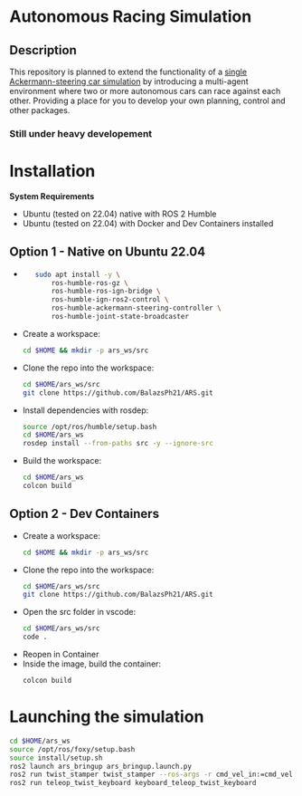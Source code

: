 # Autonomous Racing Simulation

## Description

This repository is planned to extend the functionality of a [single Ackermann-steering car simulation](https://github.com/BalazsPh21/ackermann_simulation) by introducing a multi-agent environment where two or more autonomous cars can race against each other. Providing a place for you to develop your own planning, control and other packages.

### Still under heavy developement

# Installation

**System Requirements**
- Ubuntu (tested on 22.04) native with ROS 2 Humble
- Ubuntu (tested on 22.04) with Docker and Dev Containers installed

## Option 1 - Native on Ubuntu 22.04
- 
     ```bash
        sudo apt install -y \
            ros-humble-ros-gz \
            ros-humble-ros-ign-bridge \
            ros-humble-ign-ros2-control \
            ros-humble-ackermann-steering-controller \
            ros-humble-joint-state-broadcaster
    ```
- Create a workspace:
    ```bash
    cd $HOME && mkdir -p ars_ws/src
    ```
- Clone the repo into the workspace:
    ```bash
    cd $HOME/ars_ws/src
    git clone https://github.com/BalazsPh21/ARS.git
    ```
- Install dependencies with rosdep:
    ```bash
    source /opt/ros/humble/setup.bash
    cd $HOME/ars_ws
    rosdep install --from-paths src -y --ignore-src
    ```
- Build the workspace:
    ```bash
    cd $HOME/ars_ws
    colcon build
    ```

## Option 2 - Dev Containers
- Create a workspace:
    ```bash
    cd $HOME && mkdir -p ars_ws/src
    ```
- Clone the repo into the workspace:
    ```bash
    cd $HOME/ars_ws/src
    git clone https://github.com/BalazsPh21/ARS.git
    ```
- Open the src folder in vscode:
    ```bash
    cd $HOME/ars_ws/src
    code .
    ```
- Reopen in Container
- Inside the image, build the container:
    ```bash
    colcon build
    ```

# Launching the simulation
```bash
cd $HOME/ars_ws
source /opt/ros/foxy/setup.bash
source install/setup.sh
ros2 launch ars_bringup ars_bringup.launch.py
ros2 run twist_stamper twist_stamper --ros-args -r cmd_vel_in:=cmd_vel -r cmd_vel_out:=/ackermann_steering_controller/reference
ros2 run teleop_twist_keyboard keyboard_teleop_twist_keyboard
```
